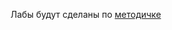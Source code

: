 Лабы будут сделаны по [методичке](https://ia601508.us.archive.org/11/items/vych-mat-1-2_202109/Vych_mat1%282%29.pdf)
